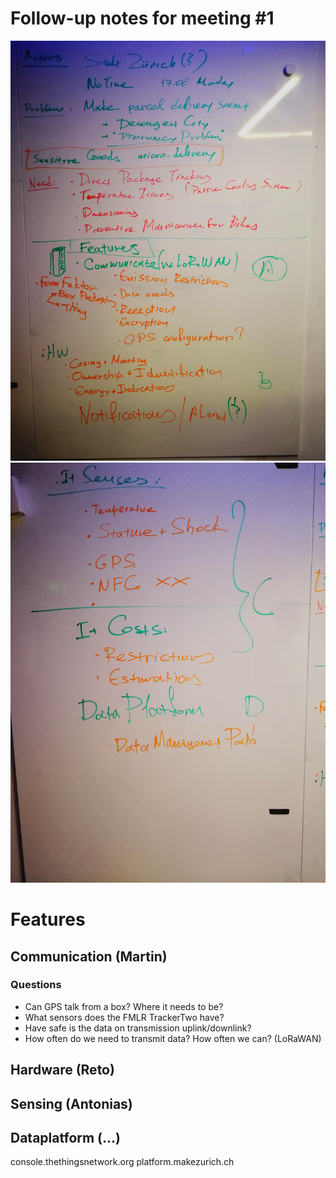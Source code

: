 # Follow-up notes for meeting #1

![](meeting1a.jpg)
![](meeting1b.jpg)

# Features

## Communication (Martin)

### Questions

+ Can GPS talk from a box? Where it needs to be?
+ What sensors does the FMLR TrackerTwo have?
+ Have safe is the data on transmission uplink/downlink?
+ How often do we need to transmit data? How often we can? (LoRaWAN)

## Hardware (Reto)

## Sensing (Antonias)

## Dataplatform (...)

console.thethingsnetwork.org
platform.makezurich.ch